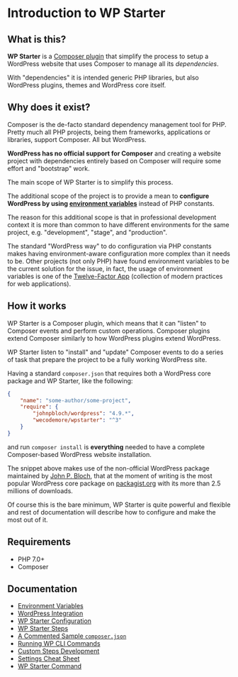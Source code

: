# Introduction to WP Starter



## What is this?

**WP Starter** is a [Composer plugin](https://getcomposer.org/doc/articles/plugins.md) that simplify the process to setup a WordPress website that uses Composer to manage all its *dependencies*.

With "dependencies" it is intended generic PHP libraries, but also WordPress plugins, themes and WordPress core itself.



## Why does it exist?

Composer is the de-facto standard dependency management tool for PHP. Pretty much all PHP projects, being them frameworks, applications or libraries, support Composer. All but WordPress.

**WordPress has no official support for Composer** and creating a website project with dependencies entirely based on Composer will require some effort and "bootstrap" work.

The main scope of WP Starter is to simplify this process.

The additional scope of the project is to provide a mean to **configure WordPress by using [environment variables](https://en.wikipedia.org/wiki/Environment_variable)** instead of PHP constants.

The reason for this additional scope is that in professional development context it is more than common to have different environments for the same project, e.g. "development", "stage", and "production".

The standard "WordPress way" to do configuration via PHP constants makes having environment-aware configuration more complex than it needs to be. Other projects (not only PHP) have found environment variables to be the current solution for the issue, in fact, the usage of environment variables is one of the [Twelve-Factor App](https://12factor.net/) (collection of modern practices for web applications).



## How it works

WP Starter is a Composer plugin, which means that it can "listen" to Composer events and perform custom operations. Composer plugins extend Composer similarly to how WordPress plugins extend WordPress.

WP Starter listen to "install" and "update" Composer events to do a series of task that prepare the project to be a fully working WordPress site.

Having a standard `composer.json` that requires both a WordPress core package and WP Starter, like the following:

```json
{
    "name": "some-author/some-project",
    "require": {
        "johnpbloch/wordpress": "4.9.*",
        "wecodemore/wpstarter": "^3"
    }
}
```

and run `composer install` is **everything** needed to have a complete Composer-based WordPress website installation.

The snippet above makes use of the non-official WordPress package maintained by [John P. Bloch](https://johnpbloch.com/), that at the moment of writing is the most popular WordPress core package on [packagist.org](https://packagist.org/packages/johnpbloch/wordpress) with its more than 2.5 millions of downloads.

Of course this is the bare minimum, WP Starter is quite powerful and flexible and rest of documentation will describe how to configure and make the most out of it.



## Requirements

- PHP 7.0+
- Composer



## Documentation

- [Environment Variables](02-Environment-Variables.md)
- [WordPress Integration](03-WordPress-Integration.md)
- [WP Starter Configuration](04-WP-Starter-Configuration.md)
- [WP Starter Steps](05-WP-Starter-Steps.md)
- [A Commented Sample `composer.json`](06-A-Commented-Sample-Composer-Json.md)
- [Running WP CLI Commands](07-Running-WP-CLI-Commands.md)
- [Custom Steps Development](08-Custom-Steps-Development.md)
- [Settings Cheat Sheet](09-Settings-Cheat-Sheet.md)
- [WP Starter Command](10-WP-Starter-Command.md)

